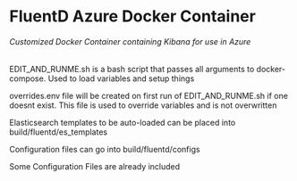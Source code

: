 # FluentD Azure Docker Container
###### Customized Docker Container containing Kibana for use in Azure

EDIT_AND_RUNME.sh is a bash script that passes all arguments to docker-compose. Used to load variables and setup things

overrides.env file will be created on first run of EDIT_AND_RUNME.sh if one doesnt exist. This file is used to override variables and is not overwritten

Elasticsearch templates to be auto-loaded can be placed into build/fluentd/es_templates

Configuration files can go into build/fluentd/configs

Some Configuration Files are already included

